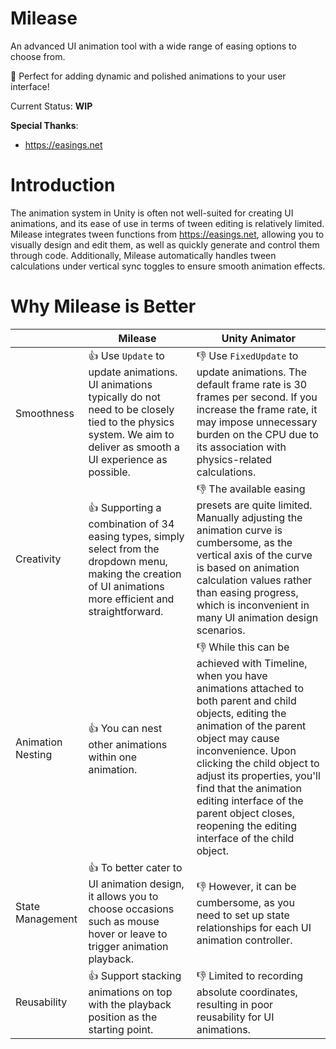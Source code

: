 # Milease

An advanced UI animation tool with a wide range of easing options to choose from. 

🎥 Perfect for adding dynamic and polished animations to your user interface! 

Current Status:  **WIP**

**Special Thanks**: 

* https://easings.net

# Introduction

The animation system in Unity is often not well-suited for creating UI animations, and its ease of use in terms of tween editing is relatively limited. Milease integrates tween functions from https://easings.net, allowing you to visually design and edit them, as well as quickly generate and control them through code. Additionally, Milease automatically handles tween calculations under vertical sync toggles to ensure smooth animation effects.

# Why Milease is Better

|                   | Milease                                                      | Unity Animator                                               |
| ----------------- | ------------------------------------------------------------ | ------------------------------------------------------------ |
| Smoothness        | 👍 Use `Update` to update animations. UI animations typically do not need to be closely tied to the physics system. We aim to deliver as smooth a UI experience as possible. | 👎 Use `FixedUpdate` to update animations. The default frame rate is 30 frames per second. If you increase the frame rate, it may impose unnecessary burden on the CPU due to its association with physics-related calculations. |
| Creativity        | 👍 Supporting a combination of 34 easing types, simply select from the dropdown menu, making the creation of UI animations more efficient and straightforward. | 👎 The available easing presets are quite limited. Manually adjusting the animation curve is cumbersome, as the vertical axis of the curve is based on animation calculation values rather than easing progress, which is inconvenient in many UI animation design scenarios. |
| Animation Nesting | 👍 You can nest other animations within one animation.        | 👎 While this can be achieved with Timeline, when you have animations attached to both parent and child objects, editing the animation of the parent object may cause inconvenience. Upon clicking the child object to adjust its properties, you'll find that the animation editing interface of the parent object closes, reopening the editing interface of the child object. |
| State Management  | 👍 To better cater to UI animation design, it allows you to choose occasions such as mouse hover or leave to trigger animation playback. | 👎 However, it can be cumbersome, as you need to set up state relationships for each UI animation controller. |
| Reusability       | 👍 Support stacking animations on top with the playback position as the starting point. | 👎 Limited to recording absolute coordinates, resulting in poor reusability for UI animations. |